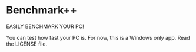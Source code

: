 # Benchmark++

EASILY BENCHMARK YOUR PC!

You can test how fast your PC is. For now, this is a Windows only app.
Read the LICENSE file.

